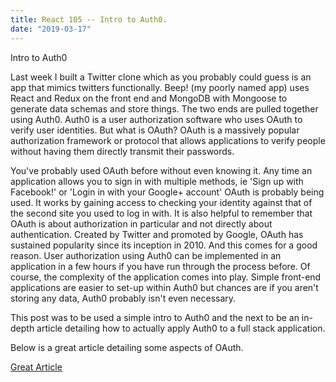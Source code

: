 ```yaml
---
title: React 105 -- Intro to Auth0.
date: "2019-03-17"
---
```


Intro to Auth0

Last week I built a Twitter clone which as you probably could guess is an app that mimics twitters functionally. Beep! (my poorly named app) uses React and Redux on the front end and MongoDB with Mongoose to generate data schemas and store things. The two ends are pulled together using Auth0. Auth0 is a user authorization software who uses OAuth to verify user identities. But what is OAuth? OAuth is a massively popular authorization framework or protocol that allows applications to verify people without having them directly transmit their passwords. 

You've probably used OAuth before without even knowing it. Any time an application allows you to sign in with multiple methods, ie 'Sign up with Facebook!' or 'Login in with your Google+ account' OAuth is probably being used. It works by gaining access to checking your identity against that of the second site you used to log in with. It is also helpful to remember that OAuth is about authorization in particular and not directly about authentication. 
Created by Twitter and promoted by Google, OAuth has sustained popularity since its inception in 2010.  And this comes for a good reason. User authorization using Auth0 can be implemented in an application in a few hours if you have run through the process before. Of course, the complexity of the application comes into play. Simple front-end applications are easier to set-up within Auth0 but chances are if you aren't storing any data, Auth0 probably isn't even necessary. 


This post was to be used a simple intro to Auth0 and the next to be an in-depth article detailing how to actually apply Auth0 to a full stack application. 

Below is a great article detailing some aspects of OAuth.

[Great Article](https://www.csoonline.com/article/3216404/what-is-oauth-how-the-open-authorization-framework-works.html)
